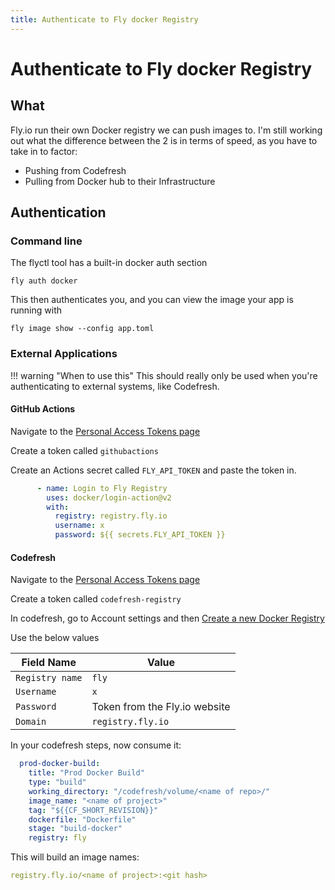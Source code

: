 ```yaml
---
title: Authenticate to Fly docker Registry
---
```


# Authenticate to Fly docker Registry

## What

Fly.io run their own Docker registry we can push images to. I'm still working out what the difference between the 2 is in terms of speed, as
you have to take in to factor:

* Pushing from Codefresh
* Pulling from Docker hub to their Infrastructure

## Authentication

### Command line

The flyctl tool has a built-in docker auth section

```shell
fly auth docker
```

This then authenticates you, and you can view the image your app is running with

```shell
fly image show --config app.toml
```

### External Applications

!!! warning "When to use this"
    This should really only be used when you're authenticating to external systems, like Codefresh.

#### GitHub Actions

Navigate to the [Personal Access Tokens page](https://fly.io/user/personal_access_tokens)

Create a token called `githubactions`

Create an Actions secret called `FLY_API_TOKEN` and paste the token in.

```yaml
      - name: Login to Fly Registry
        uses: docker/login-action@v2
        with:
          registry: registry.fly.io
          username: x
          password: ${{ secrets.FLY_API_TOKEN }}
```

#### Codefresh


Navigate to the [Personal Access Tokens page](https://fly.io/user/personal_access_tokens)

Create a token called `codefresh-registry`

In codefresh, go to Account settings and then [Create a new Docker Registry](https://g.codefresh.io/account-admin/account-conf/integration/registryNew)

Use the below values

| Field Name      | Value                         |
|-----------------|-------------------------------|
| `Registry name` | `fly`                         |
| `Username`      | `x`                           |
| `Password`      | Token from the Fly.io website |
| `Domain`        | `registry.fly.io`             |

In your codefresh steps, now consume it:

```yaml
  prod-docker-build:
    title: "Prod Docker Build"
    type: "build"
    working_directory: "/codefresh/volume/<name of repo>/"
    image_name: "<name of project>"
    tag: "${{CF_SHORT_REVISION}}"
    dockerfile: "Dockerfile"
    stage: "build-docker"
    registry: fly
```

This will build an image names:

```yaml
registry.fly.io/<name of project>:<git hash>
```
